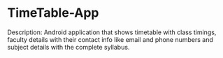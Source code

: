 # TimeTable-App
Description: Android application that shows timetable with class timings, faculty details with their contact info like email and phone numbers and subject details with the complete syllabus.
